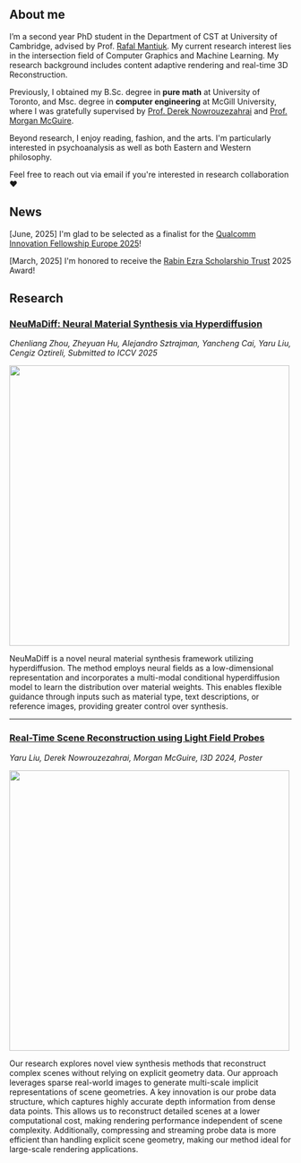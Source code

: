 <!-- ---
permalink: /cv/
title: "CV"
---

Tempor velit sint sunt ipsum tempor enim ad qui ullamco. Est dolore anim ad velit duis dolore minim sunt aliquip amet commodo labore. Ut eu pariatur aute ea aute excepteur laborum. Esse ea esse excepteur minim mollit qui cillum excepteur ex dolore magna. Labore deserunt fugiat incididunt incididunt sint ea. Consequat dolore aute laboris quis proident quis non et est consectetur ex eiusmod sit culpa.

Cupidatat ea do et in excepteur in. Ad nostrud ut est esse eu duis ea sunt eiusmod. Aliquip tempor veniam sint elit fugiat. Velit incididunt laboris amet incididunt labore dolore irure velit excepteur commodo deserunt laborum. Consectetur eu fugiat veniam veniam Lorem labore magna eiusmod. Ea occaecat reprehenderit pariatur consectetur minim labore ut aliquip.
 -->
<!-- "Aren't the pleasures of the affections greater than the pleasures of the senses? And aren't the pleasures of the intellect greater than the pleasures of the affections?" -->



<!-- Update:

I will probably join University of Cambridge for CS PhD this coming October! Shoot me a message if you want to chat about academics, startup, vc, fashion etc.  -->


## About me

I’m a second year PhD student in the Department of CST at University of Cambridge, advised by Prof. [Rafal Mantiuk](https://www.cl.cam.ac.uk/~rkm38/). My current research interest lies in the intersection field of Computer Graphics and Machine Learning. My research background includes content adaptive rendering and real-time 3D Reconstruction.


Previously, I obtained my B.Sc. degree in **pure math** at University of Toronto, and Msc. degree in **computer engineering** at McGill University, where I was gratefully supervised by [Prof. Derek Nowrouzezahrai](https://www.cim.mcgill.ca/~derek/) and [Prof. Morgan McGuire](https://casual-effects.com/morgan/index.html).

Beyond research, I enjoy reading, fashion, and the arts. I'm particularly interested in psychoanalysis as well as both Eastern and Western philosophy.

Feel free to reach out via email if you're interested in research collaboration❤️
<!-- life philosphy greatly influenced by I Ching, Plato and Francis Bacon; chilhood's fav is L'Étoile by Edgar Degas but fascinated by Piet Mondrian and Jack Pollock's work these days. -->


## News
[June, 2025] I'm glad to be selected as a finalist for the [Qualcomm Innovation Fellowship Europe 2025](https://www.qualcomm.com/research/university-relations/innovation-fellowship)!

[March, 2025] I'm honored to receive the [Rabin Ezra Scholarship Trust](https://sites.google.com/view/rabin-ezra-scholarship-trust) 2025 Award!
<!-- Graduate Excellence Awards, McGill University 2021-2023 -->


<!-- ## Research
### 1. NeuMaDiff: Neural Material Synthesis via Hyperdiffusion
<img src="assets/images/neumadiff.png" width="500">   
Chenliang Zhou, Zheyuan Hu, Alejandro Sztrajman, Yancheng Cai, Yaru Liu, Cengiz Oztireli -->


## Research

### [NeuMaDiff: Neural Material Synthesis via Hyperdiffusion](https://arxiv.org/abs/2411.12015)
<!-- Chenliang Zhou, Zheyuan Hu, Alejandro Sztrajman, Yancheng Cai, Yaru Liu, Cengiz Oztireli<br>  
Submitted to ICCV 2025<br> -->
*Chenliang Zhou, Zheyuan Hu, Alejandro Sztrajman, Yancheng Cai, Yaru Liu, Cengiz Oztireli, Submitted to ICCV 2025* 

<img src="assets/images/neumadiff.png" width="500">  

<!-- NeuMaDiff is a novel **neural material synthesis framework** utilizing **hyperdiffusion**. The method employs **neural fields** as a low-dimensional representation and incorporates a **multi-modal conditional hyperdiffusion model** to learn the distribution over material weights.  
This enables **flexible guidance** through inputs such as **material type, text descriptions, or reference images**, providing greater control over material synthesis. -->

NeuMaDiff is a novel neural material synthesis framework utilizing hyperdiffusion. The method employs
neural fields as a low-dimensional representation and incorporates a multi-modal conditional hyperdiffusion model
to learn the distribution over material weights. This enables
flexible guidance through inputs such as material type, text
descriptions, or reference images, providing greater control
over synthesis. 

---

### [Real-Time Scene Reconstruction using Light Field Probes](https://arxiv.org/abs/2507.14624)
*Yaru Liu, Derek Nowrouzezahrai, Morgan McGuire, I3D 2024, Poster*

<img src="assets/images/i3d_cover.png" width="500">   

Our research explores novel view synthesis methods that reconstruct complex scenes without relying on explicit geometry data. Our approach leverages sparse real-world images to generate multi-scale implicit representations of scene geometries.
A key innovation is our probe data structure, which captures highly accurate depth information from dense data points. This allows us to reconstruct detailed scenes at a lower computational cost, making rendering performance independent of scene complexity. Additionally, compressing and streaming probe data is more efficient than handling explicit scene geometry, making our method ideal for large-scale rendering applications.



<!-- studying Computer Engineering. In parallel, I’ve been working as a research assistant at the McGill Graphics Lab (MGL), advised by Prof. Derek Nowrouzezahrai.

I am currently working on the neural representations of 3D scenes and am grateful to be supervised by Prof. Derek Nowrouzezahrai and Prof. Morgan Mcguire. I’m also broadly interested in computer vision and machine learning, and other topics about computer graphics, e.g. rendering, virtual reality, and augmented reality 

Previously, I specialized in mathematics (75% theoretical math, 25% applied math), and minor in computer science at University of Toronto. Before returning to master, I spent some time in the industry, cofounding Willow, Canada's first real estate investing platform, and worked at HSBC Bank Canada.

Other than my research work, I love reading, fashion and arts. Psychoanalysis, eastern and western philosophy have been my favorite subjects; life philosphy greatly influenced by I Ching, Plato and Francis Bacon; chilhood's fav is L'Étoile by Edgar Degas but fascinated by Piet Mondrian and Barnett Newman's work these days.
However, research work is my passion, and rest of them are hobbies.
 -->
